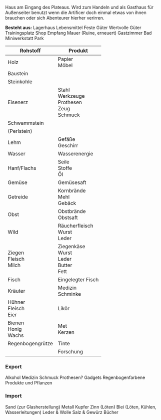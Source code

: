 Haus am Eingang des Plateaus. Wird zum Handeln und als Gasthaus für Außenseiter benutzt wenn die Artificer doch einmal etwas von ihnen brauchen oder sich Abenteurer hierher verirren.

**Besteht aus:**
Lagerhaus
	Lebensmittel
	Feste Güter
	Wertvolle Güter
Trainingsplatz
Shop
Empfang
Mauer (Ruine, erneuert)
Gastzimmer
Bad
Miniwerkstatt
Park

| Rohstoff | Produkt |
| ---- | ---- |
| Holz | Papier<br>Möbel |
| Baustein |  |
| Steinkohle |  |
| Eisenerz | Stahl<br>	Werkzeuge<br>	Prothesen<br>	Zeug<br>Schmuck |
| Schwammstein |  |
| (Perlstein) |  |
| Lehm | Gefäße<br>Geschirr |
| Wasser | Wasserenergie |
| Hanf/Flachs | Seile<br>Stoffe<br>Öl |
| Gemüse | Gemüsesaft |
| Getreide | Kornbrände<br>Mehl<br>Gebäck |
| Obst | Obstbrände<br>Obstsaft |
| Wild | Räucherfleisch<br>Wurst<br>Leder |
| Ziegen<br>	Fleisch<br>	Milch | Ziegenkäse<br>Wurst<br>Leder<br>Butter<br>Fett |
| Fisch | Eingelegter Fisch |
| Kräuter | Medizin<br>Schminke |
| Hühner<br>	Fleisch<br>	Eier | Likör |
| Bienen<br>    Honig<br>    Wachs | Met<br>Kerzen |
| Regenbogengrütze | Tinte |
|  | Forschung |

### Export
Alkohol
Medizin
Schmuck
Prothesen?
Gadgets
Regenbogenfarbene Produkte und Pflanzen
### Import
Sand (zur Glasherstellung)
Metall
	Kupfer
	Zinn (Löten)
	Blei (Löten, Kühlen, Wasserleitungen)
Leder & Wolle
Salz & Gewürz
Bücher
